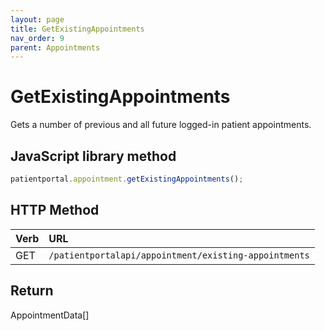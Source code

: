 ```yaml
---
layout: page
title: GetExistingAppointments
nav_order: 9
parent: Appointments
---
```


# GetExistingAppointments

Gets a number of previous and all future logged-in patient appointments.

## JavaScript library method

```javascript
patientportal.appointment.getExistingAppointments();
```

## HTTP Method

| Verb | URL                                               |
|:-----|:--------------------------------------------------|
| GET | `/patientportalapi/appointment/existing-appointments` |

## Return

AppointmentData\[\]
